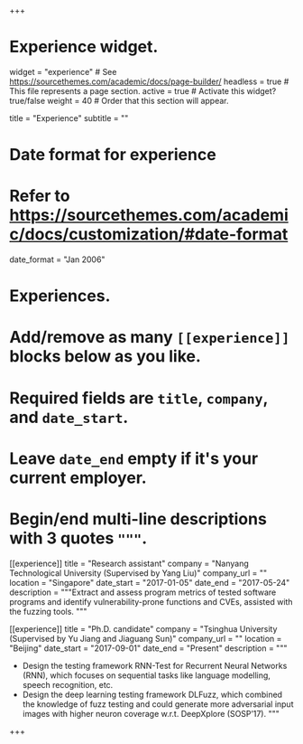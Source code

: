 +++
# Experience widget.
widget = "experience"  # See https://sourcethemes.com/academic/docs/page-builder/
headless = true  # This file represents a page section.
active = true  # Activate this widget? true/false
weight = 40  # Order that this section will appear.

title = "Experience"
subtitle = ""

# Date format for experience
#   Refer to https://sourcethemes.com/academic/docs/customization/#date-format
date_format = "Jan 2006"

# Experiences.
#   Add/remove as many `[[experience]]` blocks below as you like.
#   Required fields are `title`, `company`, and `date_start`.
#   Leave `date_end` empty if it's your current employer.
#   Begin/end multi-line descriptions with 3 quotes `"""`.
[[experience]]
  title = "Research assistant"
  company = "Nanyang Technological University (Supervised by Yang Liu)"
  company_url = ""
  location = "Singapore"
  date_start = "2017-01-05"
  date_end = "2017-05-24"
  description = """Extract and assess program metrics of tested software programs and identify vulnerability-prone functions and CVEs, assisted with the fuzzing tools.
  """

[[experience]]
  title = "Ph.D. candidate"
  company = "Tsinghua University (Supervised by Yu Jiang and Jiaguang Sun)"
  company_url = ""
  location = "Beijing"
  date_start = "2017-09-01"
  date_end = "Present"
  description = """
  * Design the testing framework RNN-Test for Recurrent Neural Networks (RNN), which focuses on sequential tasks like language modelling, speech recognition, etc.  
  * Design the deep learning testing framework DLFuzz, which combined the knowledge of fuzz testing and could generate more adversarial input images with higher neuron coverage w.r.t. DeepXplore (SOSP’17).
  """
  

+++
